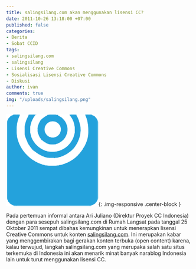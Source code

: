 ```yaml
---
title: salingsilang.com akan menggunakan lisensi CC?
date: 2011-10-26 13:18:00 +07:00
published: false
categories:
- Berita
- Sobat CCID
tags:
- salingsilang.com
- salingsilang
- Lisensi Creative Commons
- Sosialisasi Lisensi Creative Commons
- Diskusi
author: ivan
comments: true
img: "/uploads/salingsilang.png"
---
```


![salingsilang.png](/uploads/salingsilang.png){: .img-responsive .center-block }

Pada pertemuan informal antara Ari Juliano (Direktur Proyek CC Indonesia) dengan para sesepuh salingsilang.com di Rumah Langsat pada tanggal 25 Oktober 2011 sempat dibahas kemungkinan untuk menerapkan lisensi Creative Commons untuk konten [salingsilang.com](http://salingsilang.com). Ini merupakan kabar yang menggembirakan bagi gerakan konten terbuka (open content) karena, kalau terwujud, langkah salingsilang.com yang merupaka salah satu situs terkemuka di Indonesia ini akan menarik minat banyak narablog Indonesia lain untuk turut menggunakan lisensi CC.
